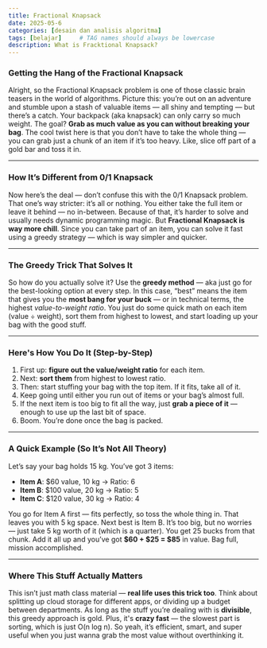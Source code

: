 ```yaml
---
title: Fractional Knapsack
date: 2025-05-6
categories: [desain dan analisis algoritma]
tags: [belajar]     # TAG names should always be lowercase
description: What is Fracktional Knapsack?
---
```



### Getting the Hang of the Fractional Knapsack

Alright, so the Fractional Knapsack problem is one of those classic brain teasers in the world of algorithms. Picture this: you’re out on an adventure and stumble upon a stash of valuable items — all shiny and tempting — but there’s a catch. Your backpack (aka knapsack) can only carry so much weight. The goal? **Grab as much value as you can without breaking your bag**. The cool twist here is that you don’t have to take the whole thing — you can grab just a chunk of an item if it’s too heavy. Like, slice off part of a gold bar and toss it in.

---

### How It’s Different from 0/1 Knapsack

Now here’s the deal — don’t confuse this with the 0/1 Knapsack problem. That one’s way stricter: it’s all or nothing. You either take the full item or leave it behind — no in-between. Because of that, it’s harder to solve and usually needs dynamic programming magic. But **Fractional Knapsack is way more chill**. Since you can take part of an item, you can solve it fast using a greedy strategy — which is way simpler and quicker.

---

### The Greedy Trick That Solves It

So how do you actually solve it? Use the **greedy method** — aka just go for the best-looking option at every step. In this case, “best” means the item that gives you the **most bang for your buck** — or in technical terms, the highest *value-to-weight ratio*. You just do some quick math on each item (value ÷ weight), sort them from highest to lowest, and start loading up your bag with the good stuff.

---

### Here's How You Do It (Step-by-Step)

1. First up: **figure out the value/weight ratio** for each item.
2. Next: **sort them** from highest to lowest ratio.
3. Then: start stuffing your bag with the top item. If it fits, take all of it.
4. Keep going until either you run out of items or your bag’s almost full.
5. If the next item is too big to fit all the way, just **grab a piece of it** — enough to use up the last bit of space.
6. Boom. You’re done once the bag is packed.

---

### A Quick Example (So It’s Not All Theory)

Let’s say your bag holds 15 kg. You’ve got 3 items:

* **Item A**: \$60 value, 10 kg → Ratio: 6
* **Item B**: \$100 value, 20 kg → Ratio: 5
* **Item C**: \$120 value, 30 kg → Ratio: 4

You go for Item A first — fits perfectly, so toss the whole thing in. That leaves you with 5 kg space. Next best is Item B. It’s too big, but no worries — just take 5 kg worth of it (which is a quarter). You get 25 bucks from that chunk. Add it all up and you’ve got **\$60 + \$25 = \$85** in value. Bag full, mission accomplished.

---

### Where This Stuff Actually Matters

This isn’t just math class material — **real life uses this trick too**. Think about splitting up cloud storage for different apps, or dividing up a budget between departments. As long as the stuff you’re dealing with is **divisible**, this greedy approach is gold. Plus, it's **crazy fast** — the slowest part is sorting, which is just O(n log n). So yeah, it’s efficient, smart, and super useful when you just wanna grab the most value without overthinking it.

